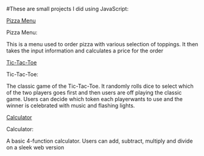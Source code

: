#These are small projects I did using JavaScript:

[Pizza Menu](https://github.com/Mummy2020/JavaScript-Project/blob/main/Basic%20JavaScript%20Projects/Pizza_Project/Pizza.html)

Pizza Menu:

This is a menu used to order pizza with various selection of toppings. It then takes the input information and calculates a price for the order

[Tic-Tac-Toe](https://github.com/Mummy2020/JavaScript-Project/tree/main/Basic%20JavaScript%20Projects/TicTacToe)

Tic-Tac-Toe:

The classic game of the Tic-Tac-Toe. It randomly rolls dice to select which of the two players goes first and then users are off playing the classic game. Users can decide which token each playerwants to use and the winner is celebrated with music and flashing lights.

[Calculator](https://github.com/Mummy2020/JavaScript-Project/tree/main/Basic%20JavaScript%20Projects/Calculator)

Calculator:

A basic 4-function calculator. Users can add, subtract, multiply and divide on a sleek web version

